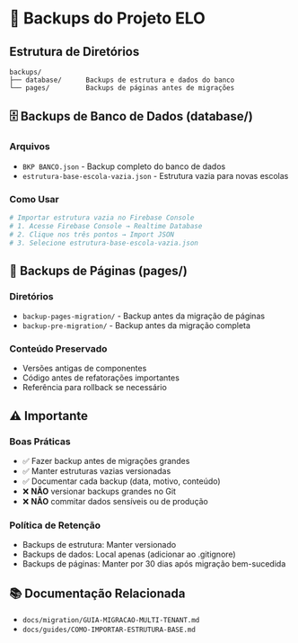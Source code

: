# 💾 Backups do Projeto ELO

## Estrutura de Diretórios

```
backups/
├── database/      Backups de estrutura e dados do banco
└── pages/         Backups de páginas antes de migrações
```

## 🗄️ Backups de Banco de Dados (database/)

### Arquivos
- `BKP BANCO.json` - Backup completo do banco de dados
- `estrutura-base-escola-vazia.json` - Estrutura vazia para novas escolas

### Como Usar
```bash
# Importar estrutura vazia no Firebase Console
# 1. Acesse Firebase Console → Realtime Database
# 2. Clique nos três pontos → Import JSON
# 3. Selecione estrutura-base-escola-vazia.json
```

## 📄 Backups de Páginas (pages/)

### Diretórios
- `backup-pages-migration/` - Backup antes da migração de páginas
- `backup-pre-migration/` - Backup antes da migração completa

### Conteúdo Preservado
- Versões antigas de componentes
- Código antes de refatorações importantes
- Referência para rollback se necessário

## ⚠️ Importante

### Boas Práticas
- ✅ Fazer backup antes de migrações grandes
- ✅ Manter estruturas vazias versionadas
- ✅ Documentar cada backup (data, motivo, conteúdo)
- ❌ **NÃO** versionar backups grandes no Git
- ❌ **NÃO** commitar dados sensíveis ou de produção

### Política de Retenção
- Backups de estrutura: Manter versionado
- Backups de dados: Local apenas (adicionar ao .gitignore)
- Backups de páginas: Manter por 30 dias após migração bem-sucedida

## 📚 Documentação Relacionada

- `docs/migration/GUIA-MIGRACAO-MULTI-TENANT.md`
- `docs/guides/COMO-IMPORTAR-ESTRUTURA-BASE.md`
